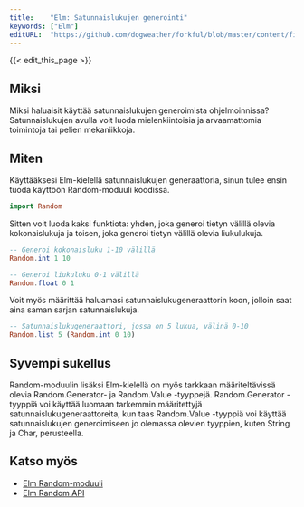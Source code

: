 ```yaml
---
title:    "Elm: Satunnaislukujen generointi"
keywords: ["Elm"]
editURL:  "https://github.com/dogweather/forkful/blob/master/content/fi/elm/generating-random-numbers.md"
---
```


{{< edit_this_page >}}

## Miksi

Miksi haluaisit käyttää satunnaislukujen generoimista ohjelmoinnissa? Satunnaislukujen avulla voit luoda mielenkiintoisia ja arvaamattomia toimintoja tai pelien mekaniikkoja.

## Miten

Käyttääksesi Elm-kielellä satunnaislukujen generaattoria, sinun tulee ensin tuoda käyttöön Random-moduuli koodissa.

```Elm
import Random
```

Sitten voit luoda kaksi funktiota: yhden, joka generoi tietyn välillä olevia kokonaislukuja ja toisen, joka generoi tietyn välillä olevia liukulukuja.

```Elm
-- Generoi kokonaisluku 1-10 välillä
Random.int 1 10

-- Generoi liukuluku 0-1 välillä
Random.float 0 1
```

Voit myös määrittää haluamasi satunnaislukugeneraattorin koon, jolloin saat aina saman sarjan satunnaislukuja.

```Elm
-- Satunnaislukugeneraattori, jossa on 5 lukua, välinä 0-10
Random.list 5 (Random.int 0 10)
```

## Syvempi sukellus

Random-moduulin lisäksi Elm-kielellä on myös tarkkaan määriteltävissä olevia Random.Generator- ja Random.Value -tyyppejä. Random.Generator -tyyppiä voi käyttää luomaan tarkemmin määritettyjä satunnaislukugeneraattoreita, kun taas Random.Value -tyyppiä voi käyttää satunnaislukujen generoimiseen jo olemassa olevien tyyppien, kuten String ja Char, perusteella.

## Katso myös

- [Elm Random-moduuli](https://package.elm-lang.org/packages/elm/random/latest/Random)
- [Elm Random API](https://elm-lang.org/docs/packages/elm/random/latest/Random)